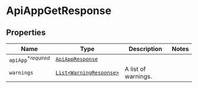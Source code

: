 

# ApiAppGetResponse



## Properties

| Name | Type | Description | Notes |
|------------ | ------------- | ------------- | -------------|
| `apiApp`<sup>*_required_</sup> | [```ApiAppResponse```](ApiAppResponse.md) |    |  |
| `warnings` | [```List<WarningResponse>```](WarningResponse.md) |  A list of warnings.  |  |



